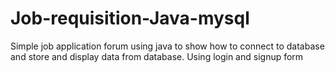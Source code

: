# Job-requisition-Java-mysql
Simple job application forum using java to show how to connect to database and store and display data from database. Using login and signup form
